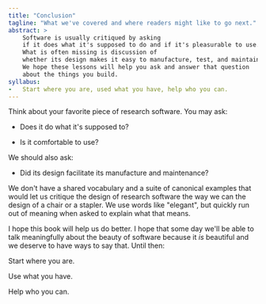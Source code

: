 ```yaml
---
title: "Conclusion"
tagline: "What we've covered and where readers might like to go next."
abstract: >
    Software is usually critiqued by asking
    if it does what it's supposed to do and if it's pleasurable to use.
    What is often missing is discussion of
    whether its design makes it easy to manufacture, test, and maintain.
    We hope these lessons will help you ask and answer that question
    about the things you build.
syllabus:
-   Start where you are, used what you have, help who you can.
---
```


Think about your favorite piece of research software.
You may ask:

- Does it do what it's supposed to?

- Is it comfortable to use?

We should also ask:

- Did its design facilitate its manufacture and maintenance?

We don't have a shared vocabulary and a suite of canonical examples
that would let us critique the design of research software
the way we can the design of a chair or a stapler.
We use words like "elegant",
but quickly run out of meaning when asked to explain what that means.

I hope this book will help us do better.
I hope that some day we'll be able to talk meaningfully about the beauty of software
because it *is* beautiful and we deserve to have ways to say that.
Until then:

<div class="center" markdown="1">
Start where you are.

Use what you have.

Help who you can.
</div>
